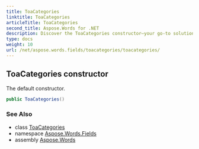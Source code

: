 ```yaml
---
title: ToaCategories
linktitle: ToaCategories
articleTitle: ToaCategories
second_title: Aspose.Words for .NET
description: Discover the ToaCategories constructor—your go-to solution for efficient category management with seamless integration and customizable features.
type: docs
weight: 10
url: /net/aspose.words.fields/toacategories/toacategories/
---
```

## ToaCategories constructor

The default constructor.

```csharp
public ToaCategories()
```

### See Also

* class [ToaCategories](../)
* namespace [Aspose.Words.Fields](../../../aspose.words.fields/)
* assembly [Aspose.Words](../../../)
